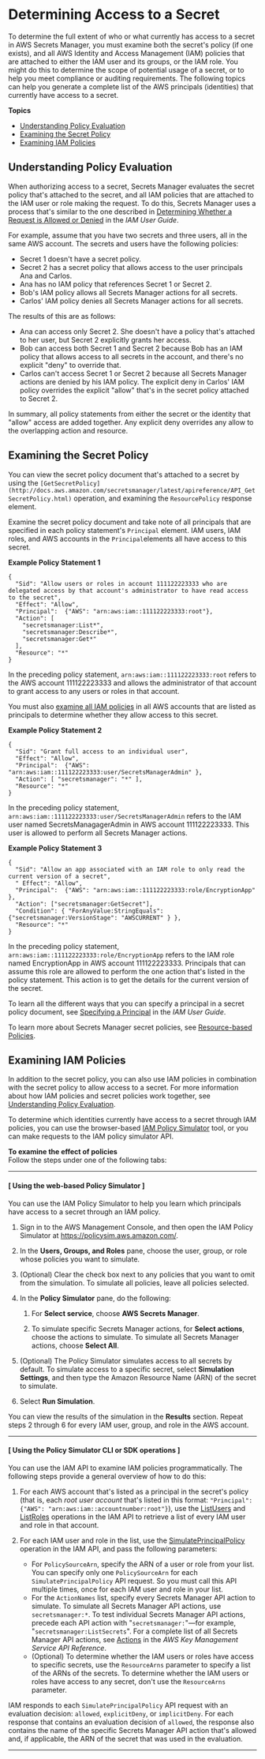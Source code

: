 # Determining Access to a Secret<a name="auth-and-access_determining-access"></a>

To determine the full extent of who or what currently has access to a secret in AWS Secrets Manager, you must examine both the secret's policy \(if one exists\), and all AWS Identity and Access Management \(IAM\) policies that are attached to either the IAM user and its groups, or the IAM role\. You might do this to determine the scope of potential usage of a secret, or to help you meet compliance or auditing requirements\. The following topics can help you generate a complete list of the AWS principals \(identities\) that currently have access to a secret\.

**Topics**
+ [Understanding Policy Evaluation](#determine-acccess_understanding-policy-evaluation)
+ [Examining the Secret Policy](#determine-acccess_examine-secret-policy)
+ [Examining IAM Policies](#determine-acccess_examine-iam-policies)

## Understanding Policy Evaluation<a name="determine-acccess_understanding-policy-evaluation"></a>

When authorizing access to a secret, Secrets Manager evaluates the secret policy that's attached to the secret, and all IAM policies that are attached to the IAM user or role making the request\. To do this, Secrets Manager uses a process that's similar to the one described in [Determining Whether a Request is Allowed or Denied](http://docs.aws.amazon.com/IAM/latest/UserGuide/reference_policies_evaluation-logic.html#policy-eval-denyallow) in the *IAM User Guide*\.

For example, assume that you have two secrets and three users, all in the same AWS account\. The secrets and users have the following policies:
+ Secret 1 doesn't have a secret policy\.
+ Secret 2 has a secret policy that allows access to the user principals Ana and Carlos\.
+ Ana has no IAM policy that references Secret 1 or Secret 2\.
+ Bob's IAM policy allows all Secrets Manager actions for all secrets\.
+ Carlos' IAM policy denies all Secrets Manager actions for all secrets\.

The results of this are as follows:
+ Ana can access only Secret 2\. She doesn't have a policy that's attached to her user, but Secret 2 explicitly grants her access\.
+ Bob can access both Secret 1 and Secret 2 because Bob has an IAM policy that allows access to all secrets in the account, and there's no explicit "deny" to override that\.
+ Carlos can't access Secret 1 or Secret 2 because all Secrets Manager actions are denied by his IAM policy\. The explicit deny in Carlos' IAM policy overrides the explicit "allow" that's in the secret policy attached to Secret 2\.

In summary, all policy statements from either the secret or the identity that "allow" access are added together\. Any explicit deny overrides any allow to the overlapping action and resource\.

## Examining the Secret Policy<a name="determine-acccess_examine-secret-policy"></a>

You can view the secret policy document that's attached to a secret by using the `[GetSecretPolicy](http://docs.aws.amazon.com/secretsmanager/latest/apireference/API_GetSecretPolicy.html)` operation, and examining the `ResourcePolicy` response element\.

Examine the secret policy document and take note of all principals that are specified in each policy statement's `Principal` element\. IAM users, IAM roles, and AWS accounts in the `Principal`elements all have access to this secret\.

**Example Policy Statement 1**

```
{
  "Sid": "Allow users or roles in account 111122223333 who are delegated access by that account's administrator to have read access to the secret",
  "Effect": "Allow",
  "Principal":  {"AWS": "arn:aws:iam::111122223333:root"},
  "Action": [
    "secretsmanager:List*",
    "secretsmanager:Describe*",
    "secretsmanager:Get*"
  ],
  "Resource": "*"
}
```

In the preceding policy statement, `arn:aws:iam::111122223333:root` refers to the AWS account 111122223333 and allows the administrator of that account to grant access to any users or roles in that account\. 

You must also [examine all IAM policies](http://docs.aws.amazon.com/kms/latest/developerguide/determining-access.html#determining-access-iam-policies) in all AWS accounts that are listed as principals to determine whether they allow access to this secret\.

**Example Policy Statement 2**

```
{
  "Sid": "Grant full access to an individual user",
  "Effect": "Allow",
  "Principal":  {"AWS": "arn:aws:iam::111122223333:user/SecretsManagerAdmin" },
  "Action": [ "secretsmanager": "*" ],
  "Resource": "*"
}
```

In the preceding policy statement, `arn:aws:iam::111122223333:user/SecretsManagerAdmin` refers to the IAM user named SecretsManagagerAdmin in AWS account 111122223333\. This user is allowed to perform all Secrets Manager actions\.

**Example Policy Statement 3**

```
{
  "Sid": "Allow an app associated with an IAM role to only read the current version of a secret",
  " Effect": "Allow",
  "Principal":  {"AWS": "arn:aws:iam::111122223333:role/EncryptionApp" },
  "Action": ["secretsmanager:GetSecret"],
  "Condition": { "ForAnyValue:StringEquals": {"secretsmanager:VersionStage": "AWSCURRENT" } },
  "Resource": "*"
}
```

In the preceding policy statement, `arn:aws:iam::111122223333:role/EncryptionApp` refers to the IAM role named EncryptionApp in AWS account 111122223333\. Principals that can assume this role are allowed to perform the one action that's listed in the policy statement\. This action is to get the details for the current version of the secret\.

To learn all the different ways that you can specify a principal in a secret policy document, see [Specifying a Principal](http://docs.aws.amazon.com/IAM/latest/UserGuide/auth-and-access.xmlreference_policies_elements.html#Principal_specifying) in the *IAM User Guide*\.

To learn more about Secrets Manager secret policies, see [Resource\-based Policies](auth-and-access_overview.md#auth-and-access_resource-policies)\.

## Examining IAM Policies<a name="determine-acccess_examine-iam-policies"></a>

In addition to the secret policy, you can also use IAM policies in combination with the secret policy to allow access to a secret\. For more information about how IAM policies and secret policies work together, see [Understanding Policy Evaluation](#determine-acccess_understanding-policy-evaluation)\.

To determine which identities currently have access to a secret through IAM policies, you can use the browser\-based [IAM Policy Simulator](https://policysim.aws.amazon.com/) tool, or you can make requests to the IAM policy simulator API\.

**To examine the effect of policies**  
Follow the steps under one of the following tabs:

------
#### [ Using the web\-based Policy Simulator ]<a name="determine-acccess_examine-iam-policies_simulator"></a>

You can use the IAM Policy Simulator to help you learn which principals have access to a secret through an IAM policy\.

1. Sign in to the AWS Management Console, and then open the IAM Policy Simulator at [https://policysim\.aws\.amazon\.com/](https://policysim.aws.amazon.com/)\.

1. In the **Users, Groups, and Roles** pane, choose the user, group, or role whose policies you want to simulate\.

1. \(Optional\) Clear the check box next to any policies that you want to omit from the simulation\. To simulate all policies, leave all policies selected\.

1. In the **Policy Simulator** pane, do the following:

   1. For **Select service**, choose **AWS Secrets Manager**\.

   1. To simulate specific Secrets Manager actions, for **Select actions**, choose the actions to simulate\. To simulate all Secrets Manager actions, choose **Select All**\.

1. \(Optional\) The Policy Simulator simulates access to all secrets by default\. To simulate access to a specific secret, select **Simulation Settings**, and then type the Amazon Resource Name \(ARN\) of the secret to simulate\.

1. Select **Run Simulation**\.

You can view the results of the simulation in the **Results** section\. Repeat steps 2 through 6 for every IAM user, group, and role in the AWS account\.

------
#### [ Using the Policy Simulator CLI or SDK operations ]

You can use the IAM API to examine IAM policies programmatically\. The following steps provide a general overview of how to do this:

1. For each AWS account that's listed as a principal in the secret's policy \(that is, each *root user account* that's listed in this format: `"Principal": {"AWS": "arn:aws:iam::accountnumber:root"}`\), use the [ListUsers](http://docs.aws.amazon.com/IAM/latest/APIReference/API_ListUsers.html) and [ListRoles](http://docs.aws.amazon.com/IAM/latest/APIReference/API_ListRoles.html) operations in the IAM API to retrieve a list of every IAM user and role in that account\.

1. For each IAM user and role in the list, use the [SimulatePrincipalPolicy](http://docs.aws.amazon.com/IAM/latest/APIReference/API_SimulatePrincipalPolicy.html) operation in the IAM API, and pass the following parameters:
   + For `PolicySourceArn`, specify the ARN of a user or role from your list\. You can specify only one `PolicySourceArn` for each `SimulatePrincipalPolicy` API request\. So you must call this API multiple times, once for each IAM user and role in your list\.
   + For the `ActionNames` list, specify every Secrets Manager API action to simulate\. To simulate all Secrets Manager API actions, use `secretsmanager:*`\. To test individual Secrets Manager API actions, precede each API action with "`secretsmanager:`"—for example, "`secretsmanager:ListSecrets`"\. For a complete list of all Secrets Manager API actions, see [Actions](http://docs.aws.amazon.com/secretsmanager/latest/apireference/API_Operations.html) in the *AWS Key Management Service API Reference*\.
   + \(Optional\) To determine whether the IAM users or roles have access to specific secrets, use the `ResourceArns` parameter to specify a list of the ARNs of the secrets\. To determine whether the IAM users or roles have access to any secret, don't use the `ResourceArns` parameter\.

IAM responds to each `SimulatePrincipalPolicy` API request with an evaluation decision: `allowed`, `explicitDeny`, or `implicitDeny`\. For each response that contains an evaluation decision of `allowed`, the response also contains the name of the specific Secrets Manager API action that's allowed and, if applicable, the ARN of the secret that was used in the evaluation\.

------